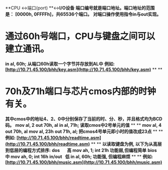 **CPU <->端口(port) **<->**I/O设备**
**端口编号就是端口地址。端口地址的范围是：**
**[0000h, 0FFFFh]，共65536个端口。**
**对端口操作使用指令in与out实现。**
# 通过60h号端口，CPU与键盘之间可以建立通讯。
**in al, 60h; 从端口60h读取一个字节并存放到AL中**
**例如: [http://10.71.45.100/bhh/key.asm](http://10.71.45.100/bhh/key.asm)**
** **
# 70h及71h端口与芯片cmos内部的时钟有关。
**其中cmos中的地址4、2、0中分别保存了当前的时、分、秒，并且格式均为BCD码。**
**mov al, 2**
**out 70h, al**
**in al, 71h; 读取cmos中2号单元的值**
** **
**mov al, 4**
**out 70h, al**
**mov al, 23h**
**out 71h, al; 把cmos4号单元即小时的值改成23点**
** **
**例如: [http://10.71.45.100/bhh/readtime.asm](http://10.71.45.100/bhh/readtime.asm)**
** **
**以读取键盘为例, 以下为从高层到低层的编程方式排序:**
**dos       高 mov ah, 1; int 21h 功能弱,但编程简单**
**bios     中 mov ah, 0; int 16h**
**in/out   低 in al, 60h; 功能强, 但编程麻烦**
** **
**例如: [http://10.71.45.100/bhh/music.asm](http://10.71.45.100/bhh/music.asm)**
